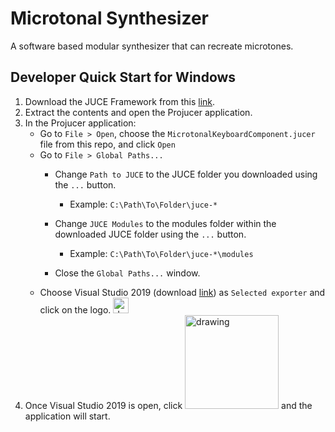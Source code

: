 # Microtonal Synthesizer
A software based modular synthesizer that can recreate microtones.
## Developer Quick Start for Windows
1. Download the JUCE Framework from this [link](https://juce.com/get-juce/download "JUCE Download Page").
2. Extract the contents and open the Projucer application.
3. In the Projucer application:
    * Go to ```File > Open```, choose the ```MicrotonalKeyboardComponent.jucer``` file from this repo, and click ```Open```
    * Go to ```File > Global Paths...```
      * Change ```Path to JUCE``` to the JUCE folder you downloaded using the ```...``` button.
        * Example: ```C:\Path\To\Folder\juce-*```

      * Change ```JUCE Modules``` to the modules folder within the downloaded JUCE folder using the ```...``` button.
        * Example: ```C:\Path\To\Folder\juce-*\modules```
      * Close the ```Global Paths...``` window.
    * Choose Visual Studio 2019 (download [link](https://visualstudio.microsoft.com/vs/ "Visual Studio 2019 Download Page")) as ```Selected exporter``` and click on the logo.  <img src="https://user-images.githubusercontent.com/68195709/139920230-ff2ca47c-8c65-49bf-adfc-e58c5a05546d.png" alt="drawing" width="25"/>
5. Once Visual Studio 2019 is open, click <img src="https://user-images.githubusercontent.com/68195709/139921166-bfed9fe9-3452-4e62-b50f-7916a08391a6.png" alt="drawing" width="150"/> and the application will start.


